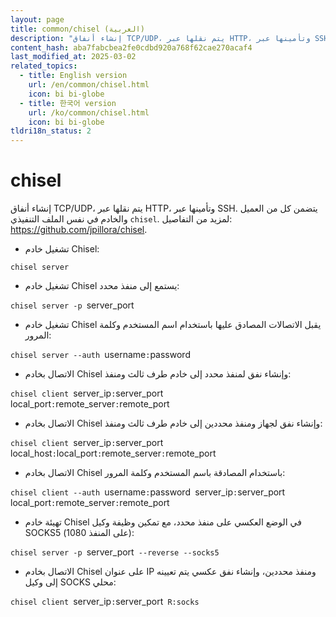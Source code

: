 ```yaml
---
layout: page
title: common/chisel (العربية)
description: "إنشاء أنفاق TCP/UDP، يتم نقلها عبر HTTP، وتأمينها عبر SSH."
content_hash: aba7fabcbea2fe0cdbd920a768f62cae270acaf4
last_modified_at: 2025-03-02
related_topics:
  - title: English version
    url: /en/common/chisel.html
    icon: bi bi-globe
  - title: 한국어 version
    url: /ko/common/chisel.html
    icon: bi bi-globe
tldri18n_status: 2
---
```

# chisel

إنشاء أنفاق TCP/UDP، يتم نقلها عبر HTTP، وتأمينها عبر SSH.
يتضمن كل من العميل والخادم في نفس الملف التنفيذي `chisel`.
لمزيد من التفاصيل: <https://github.com/jpillora/chisel>.

- تشغيل خادم Chisel:

`chisel server`

- تشغيل خادم Chisel يستمع إلى منفذ محدد:

`chisel server -p `<span class="tldr-var badge badge-pill bg-dark-lm bg-white-dm text-white-lm text-dark-dm font-weight-bold">server_port</span>

- تشغيل خادم Chisel يقبل الاتصالات المصادق عليها باستخدام اسم المستخدم وكلمة المرور:

`chisel server --auth `<span class="tldr-var badge badge-pill bg-dark-lm bg-white-dm text-white-lm text-dark-dm font-weight-bold">username</span>`:`<span class="tldr-var badge badge-pill bg-dark-lm bg-white-dm text-white-lm text-dark-dm font-weight-bold">password</span>

- الاتصال بخادم Chisel وإنشاء نفق لمنفذ محدد إلى خادم طرف ثالث ومنفذ:

`chisel client `<span class="tldr-var badge badge-pill bg-dark-lm bg-white-dm text-white-lm text-dark-dm font-weight-bold">server_ip</span>`:`<span class="tldr-var badge badge-pill bg-dark-lm bg-white-dm text-white-lm text-dark-dm font-weight-bold">server_port</span>` `<span class="tldr-var badge badge-pill bg-dark-lm bg-white-dm text-white-lm text-dark-dm font-weight-bold">local_port</span>`:`<span class="tldr-var badge badge-pill bg-dark-lm bg-white-dm text-white-lm text-dark-dm font-weight-bold">remote_server</span>`:`<span class="tldr-var badge badge-pill bg-dark-lm bg-white-dm text-white-lm text-dark-dm font-weight-bold">remote_port</span>

- الاتصال بخادم Chisel وإنشاء نفق لجهاز ومنفذ محددين إلى خادم طرف ثالث ومنفذ:

`chisel client `<span class="tldr-var badge badge-pill bg-dark-lm bg-white-dm text-white-lm text-dark-dm font-weight-bold">server_ip</span>`:`<span class="tldr-var badge badge-pill bg-dark-lm bg-white-dm text-white-lm text-dark-dm font-weight-bold">server_port</span>` `<span class="tldr-var badge badge-pill bg-dark-lm bg-white-dm text-white-lm text-dark-dm font-weight-bold">local_host</span>`:`<span class="tldr-var badge badge-pill bg-dark-lm bg-white-dm text-white-lm text-dark-dm font-weight-bold">local_port</span>`:`<span class="tldr-var badge badge-pill bg-dark-lm bg-white-dm text-white-lm text-dark-dm font-weight-bold">remote_server</span>`:`<span class="tldr-var badge badge-pill bg-dark-lm bg-white-dm text-white-lm text-dark-dm font-weight-bold">remote_port</span>

- الاتصال بخادم Chisel باستخدام المصادقة باسم المستخدم وكلمة المرور:

`chisel client --auth `<span class="tldr-var badge badge-pill bg-dark-lm bg-white-dm text-white-lm text-dark-dm font-weight-bold">username</span>`:`<span class="tldr-var badge badge-pill bg-dark-lm bg-white-dm text-white-lm text-dark-dm font-weight-bold">password</span>` `<span class="tldr-var badge badge-pill bg-dark-lm bg-white-dm text-white-lm text-dark-dm font-weight-bold">server_ip</span>`:`<span class="tldr-var badge badge-pill bg-dark-lm bg-white-dm text-white-lm text-dark-dm font-weight-bold">server_port</span>` `<span class="tldr-var badge badge-pill bg-dark-lm bg-white-dm text-white-lm text-dark-dm font-weight-bold">local_port</span>`:`<span class="tldr-var badge badge-pill bg-dark-lm bg-white-dm text-white-lm text-dark-dm font-weight-bold">remote_server</span>`:`<span class="tldr-var badge badge-pill bg-dark-lm bg-white-dm text-white-lm text-dark-dm font-weight-bold">remote_port</span>

- تهيئة خادم Chisel في الوضع العكسي على منفذ محدد، مع تمكين وظيفة وكيل SOCKS5 (على المنفذ 1080):

`chisel server -p `<span class="tldr-var badge badge-pill bg-dark-lm bg-white-dm text-white-lm text-dark-dm font-weight-bold">server_port</span>` --reverse --socks5`

- الاتصال بخادم Chisel على عنوان IP ومنفذ محددين، وإنشاء نفق عكسي يتم تعيينه إلى وكيل SOCKS محلي:

`chisel client `<span class="tldr-var badge badge-pill bg-dark-lm bg-white-dm text-white-lm text-dark-dm font-weight-bold">server_ip</span>`:`<span class="tldr-var badge badge-pill bg-dark-lm bg-white-dm text-white-lm text-dark-dm font-weight-bold">server_port</span>` R:socks`
